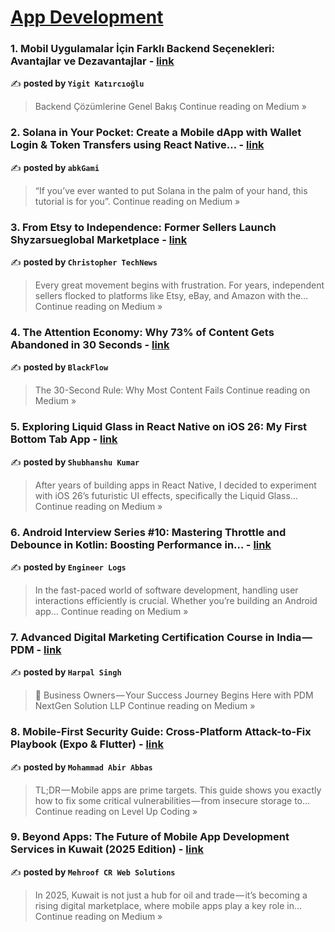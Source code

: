
<h1><a href=https://medium.com/tag/mobile-app-development/recommended target="_blank" rel="noopener noreferrer">App Development</a></h1>
<h3>1. Mobil Uygulamalar İçin Farklı Backend Seçenekleri: Avantajlar ve Dezavantajlar - <a href="https://yigit-katircioglu.medium.com/mobil-uygulamalar-i%CC%87%C3%A7in-farkl%C4%B1-backend-se%C3%A7enekleri-avantajlar-ve-dezavantajlar-6af0c2a7c55c?source=rss------mobile_app_development-5" target="_blank" rel="noopener noreferrer">link</a></h3>

✍️ **posted by `Yigit Katırcıoğlu`**

<blockquote>Backend Çözümlerine Genel Bakış
Continue reading on Medium »</blockquote>

<h3>2. Solana in Your Pocket: Create a Mobile dApp with Wallet Login & Token Transfers using React Native… - <a href="https://medium.com/@yahabubakar2504/solana-in-your-pocket-create-a-mobile-dapp-with-wallet-login-token-transfers-using-react-native-b54b20917f6c?source=rss------mobile_app_development-5" target="_blank" rel="noopener noreferrer">link</a></h3>

✍️ **posted by `abkGami`**

<blockquote>“If you’ve ever wanted to put Solana in the palm of your hand, this tutorial is for you”.
Continue reading on Medium »</blockquote>

<h3>3. From Etsy to Independence: Former Sellers Launch Shyzarsueglobal Marketplace - <a href="https://medium.com/@viral-technews/from-etsy-to-independence-former-sellers-launch-shyzarsueglobal-marketplace-dd28ade35173?source=rss------mobile_app_development-5" target="_blank" rel="noopener noreferrer">link</a></h3>

✍️ **posted by `Christopher TechNews`**

<blockquote>Every great movement begins with frustration. For years, independent sellers flocked to platforms like Etsy, eBay, and Amazon with the…
Continue reading on Medium »</blockquote>

<h3>4. The Attention Economy: Why 73% of Content Gets Abandoned in 30 Seconds - <a href="https://medium.com/@blackflowuk/the-attention-economy-why-73-of-content-gets-abandoned-in-30-seconds-369109c2fedc?source=rss------mobile_app_development-5" target="_blank" rel="noopener noreferrer">link</a></h3>

✍️ **posted by `BlackFlow`**

<blockquote>The 30-Second Rule: Why Most Content Fails
Continue reading on Medium »</blockquote>

<h3>5. Exploring Liquid Glass in React Native on iOS 26: My First Bottom Tab App - <a href="https://shubhanshubb.medium.com/exploring-liquid-glass-in-react-native-on-ios-26-my-first-bottom-tab-app-b8bda5c1ada8?source=rss------mobile_app_development-5" target="_blank" rel="noopener noreferrer">link</a></h3>

✍️ **posted by `Shubhanshu Kumar`**

<blockquote>After years of building apps in React Native, I decided to experiment with iOS 26’s futuristic UI effects, specifically the Liquid Glass…
Continue reading on Medium »</blockquote>

<h3>6. Android Interview Series #10: Mastering Throttle and Debounce in Kotlin: Boosting Performance in… - <a href="https://engineer-logs.medium.com/android-interview-series-10-mastering-throttle-and-debounce-in-kotlin-boosting-performance-in-9508a7ea7e4e?source=rss------mobile_app_development-5" target="_blank" rel="noopener noreferrer">link</a></h3>

✍️ **posted by `Engineer Logs`**

<blockquote>In the fast-paced world of software development, handling user interactions efficiently is crucial. Whether you’re building an Android app…
Continue reading on Medium »</blockquote>

<h3>7. Advanced Digital Marketing Certification Course in India — PDM - <a href="https://medium.com/@harpalkimberleyschool/advanced-digital-marketing-certification-course-in-india-pdm-27d9bf5b2971?source=rss------mobile_app_development-5" target="_blank" rel="noopener noreferrer">link</a></h3>

✍️ **posted by `Harpal Singh`**

<blockquote>🚀 Business Owners — Your Success Journey Begins Here with PDM NextGen Solution LLP
Continue reading on Medium »</blockquote>

<h3>8. Mobile-First Security Guide: Cross-Platform Attack-to-Fix Playbook (Expo & Flutter) - <a href="https://levelup.gitconnected.com/mobile-first-security-guide-cross-platform-attack-to-fix-playbook-expo-flutter-e993f6747d90?source=rss------mobile_app_development-5" target="_blank" rel="noopener noreferrer">link</a></h3>

✍️ **posted by `Mohammad Abir Abbas`**

<blockquote>TL;DR — Mobile apps are prime targets. This guide shows you exactly how to fix some critical vulnerabilities — from insecure storage to…
Continue reading on Level Up Coding »</blockquote>

<h3>9. Beyond Apps: The Future of Mobile App Development Services in Kuwait (2025 Edition) - <a href="https://medium.com/@mehroof/beyond-apps-the-future-of-mobile-app-development-services-in-kuwait-2025-edition-49940704acc2?source=rss------mobile_app_development-5" target="_blank" rel="noopener noreferrer">link</a></h3>

✍️ **posted by `Mehroof CR Web Solutions`**

<blockquote>In 2025, Kuwait is not just a hub for oil and trade — it’s becoming a rising digital marketplace, where mobile apps play a key role in…
Continue reading on Medium »</blockquote>

